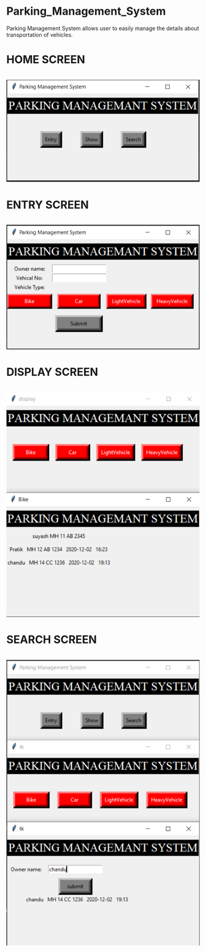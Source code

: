# Parking_Management_System
Parking Management System allows user to easily manage the details about transportation of vehicles.
<br>
<h1>HOME SCREEN</h1>
<br>
<img src="intropage.PNG">
<br>
<h1>ENTRY SCREEN</h1>
<br>
<img src="Entrypage.PNG">
<br>
<h1>DISPLAY SCREEN</h1>
<br>
<img src="dispalywindow.PNG">
<br>
<h1>SEARCH SCREEN</h1>
<br>
<img src="search.PNG">
